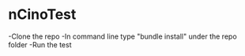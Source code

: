 # nCinoTest

-Clone the repo
-In command line type "bundle install"  under the repo folder
-Run the test

